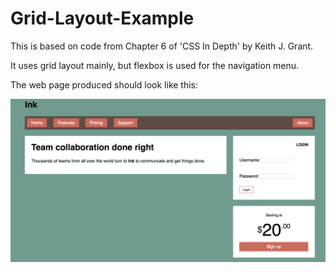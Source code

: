 # Grid-Layout-Example
This is based on code from Chapter 6 of 'CSS In Depth' by Keith J. Grant.

It uses grid layout mainly, but flexbox is used for the navigation menu.

The web page produced should look like this:

![Screen shot](./ScreenShot.png)

